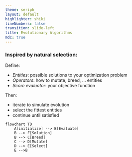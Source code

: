 ```yaml
---
theme: seriph
layout: default
highlighter: shiki
lineNumbers: false
transition: slide-left
title: Evolutionary Algorithms
mdc: true
---
```


<Titler title="Evolutionary Algorithms" page="9"/>

<div class="grid grid-cols-12">
<div class="col-span-8">

### Inspired by natural selection:
<div v-click>

Define:
* *Entities*: possible solutions to your optimization problem
* *Operators*: how to mutate, breed, ... entities
* *Score evaluator*: your objective function
</div>

<div v-click>

Then:
* iterate to simulate evolution
* select the fittest entities
* continue until satisfied
</div>


</div>
<div v-click class="col-span-4">

```mermaid {theme: 'neutral', scale: 1}
flowchart TD
    A[initialize] --> B[Evaluate]
    B --> F[Solution]
    B --> C[Breed]
    C --> D[Mutate]
    D --> E[Select]
    E -->B
    
```

</div>
</div>
